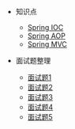 - 知识点

  - [Spring IOC](/java/jvm1.md)
  - [Spring AOP](/java/threads.md)
  - [Spring MVC](custom-navbar.md)


- 面试题整理

  - [面试题1](deploy.md)
  - [面试题2](helpers.md)
  - [面试题3](vue.md)
  - [面试题4](cdn.md)
  - [面试题5](pwa.md)
